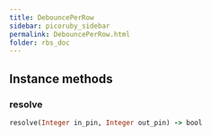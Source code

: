 ```yaml
---
title: DebouncePerRow
sidebar: picoruby_sidebar
permalink: DebouncePerRow.html
folder: rbs_doc
---
```

## Instance methods
### resolve

```ruby
resolve(Integer in_pin, Integer out_pin) -> bool
```
